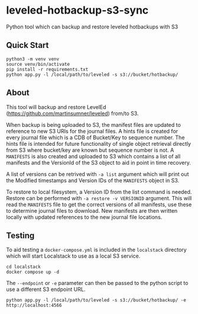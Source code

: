 # leveled-hotbackup-s3-sync
Python tool which can backup and restore leveled hotbackups with S3

## Quick Start
```
python3 -m venv venv
source venv/bin/activate
pip install -r requirements.txt
python app.py -l /local/path/to/leveled -s s3://bucket/hotbackup/
```

## About
This tool will backup and restore LevelEd (https://github.com/martinsumner/leveled) from/to S3.

When backup is being uploaded to S3, the manifest files are updated to reference to new S3 URIs for the journal files.
A hints file is created for every journal file which is a CDB of Bucket/Key to sequence number.
The hints file is intended for future functionality of single object retrieval directly from S3 where bucket/key are known but sequence number is not.
A `MANIFESTS` is also created and uploaded to S3 which contains a list of all manifests and the VersionId of the S3 object to aid in point in time recovery.

A list of versions can be retrived with `-a list` argument which will print out the Modified timestamps and Version IDs of the `MANIFESTS` object in S3.

To restore to local filesystem, a Version ID from the list command is needed. Restore can be performed with `-a restore -v VERSIONID` argument.
This will read the `MANIFESTS` file to get the correct versions of all manifests, use these to determine journal files to download.
New manifests are then written locally with updated references to the new journal file locations.

## Testing
To aid testing a `docker-compose.yml` is included in the `localstack` directory which will start Localstack to use as a local S3 service.
```
cd localstack
docker compose up -d
```

The `--endpoint` or `-e` parameter can then be passed to the python script to use a different S3 endpoint URL.
```
python app.py -l /local/path/to/leveled -s s3://bucket/hotbackup/ -e http://localhost:4566
```
